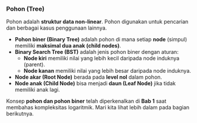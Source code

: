 ### **Pohon (Tree)**  
Pohon adalah **struktur data non-linear**. Pohon digunakan untuk pencarian dan berbagai kasus penggunaan lainnya.  

- **Pohon biner (Binary Tree)** adalah pohon di mana setiap **node** (simpul) memiliki **maksimal dua anak (child nodes)**.  
- **Binary Search Tree (BST)** adalah jenis pohon biner dengan aturan:  
  - **Node kiri** memiliki nilai yang lebih kecil daripada node induknya (parent).  
  - **Node kanan** memiliki nilai yang lebih besar daripada node induknya.  
- **Node akar (Root Node)** berada pada **level nol** dalam pohon.  
- **Node anak (Child Node)** bisa menjadi **daun (Leaf Node)** jika tidak memiliki anak lagi.  

Konsep **pohon dan pohon biner** telah diperkenalkan di **Bab 1** saat membahas kompleksitas logaritmik. Mari kita lihat lebih dalam pada bagian berikutnya.
